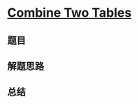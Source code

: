 # [Combine Two Tables](https://leetcode.com/problems/combine-two-tables/)
## 题目


## 解题思路


## 总结



